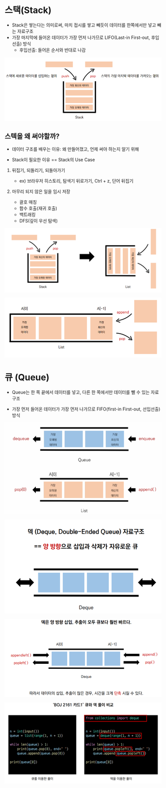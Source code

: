 # 스택(Stack)

* Stack은 쌓는다는 의미로써, 마치 접시를 쌓고 빼듯이 데이터를 한쪽에서만 넣고 빼는 자료구조
* 가장 마지막에 들어온 데이터가 가장 먼저 나가므로 LIFO(Last-in First-out, 후입선출) 방식
  * 후입선출: 들어온 순서와 반대로 나감


![image-20220804223006886](readme.assets/image-20220804223006886.png)



## 스텍을 왜 써야할까?

* 데이터 구조를 배우는 이유: 왜 만들어졌고, 언제 써야 하는지 알기 위해

* Stack이 필요한 이유 == Stack의 Use Case

1. 뒤집기, 되돌리기, 되돌아가기
   * ex) 브라우저 히스토리, 탐색기 뒤로가기, Ctrl + z, 단어 뒤집기

2. 마무리 되지 않은 일을 임시 저장
   * 괄호 매칭
   * 함수 호출(재귀 호출)
   * 백트래킹
   * DFS(깊이 우선 탐색)

![image-20220804223309759](readme.assets/image-20220804223309759.png)



![image-20220804223321063](readme.assets/image-20220804223321063.png)

# 큐 (Queue)

* Queue는 한 쪽 끝에서 데이터를 넣고, 다른 한 쪽에서만 데이터를 뺄 수 있는 자료구조

* 가장 먼저 들어온 데이터가 가장 먼저 나가므로 FIFO(first-in First-out, 선입선출)방식

![image-20220801115734077](readme.assets/image-20220801115734077.png)

![image-20220804223509546](readme.assets/image-20220804223509546.png)

![image-20220804223523572](readme.assets/image-20220804223523572.png)

![image-20220804223537906](readme.assets/image-20220804223537906.png)
